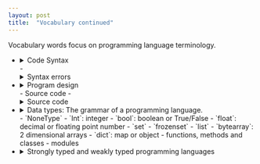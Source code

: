 ```yaml
---
layout: post
title:  "Vocabulary continued"
---
```


Vocabulary words focus on programming language terminology.

- <details>
    <summary>Code Syntax</summary>
    <br>
        Text here
    <br><br>
    </details>
    - <details>
        <summary>Syntax errors</summary>
        <br>
            Text here
        <br><br>
        </details>
- <details>
    <summary>Program design</summary>
    <br>
        Text here
    <br><br>
    </details>
    - Source code
    - <details>
        <summary>Source code</summary>
        <br>
            Text here
        <br><br>
        </details>
- <details>
    <summary>Data types: The grammar of a programming language.</summary>
    <br>
        Basic Types: These type names are based on the Python programming language. These types may go by different names or behave differently in other programming languages, but this is an excellent place to start.

        Different data types take up different amounts of space in memory. Primitive data types such as numbers, single character strings, and booleans take up less space than object data (programmer-created data) such as lists, arrays, maps, functions, methods and so on.
    <br><br>
    </details>
    - `NoneType`
    - `Int`: integer
    - `bool`: boolean or True/False
    - `float`: decimal or floating point number
    - `set`
    - `frozenset`
    - `list`
    - `bytearray`: 2 dimensional arrays
    - `dict`: map or object
    - functions, methods and classes
    - modules
- <details>
    <summary>Strongly typed and weakly typed programming languages</summary>
    <br>
        Text here
    <br><br>
    </details>